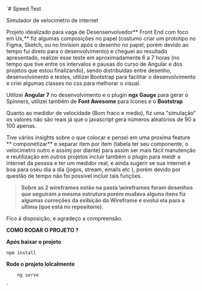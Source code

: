 `# Speed Test

Simulador de velocimetro de internet

Projeto idealizado para vaga de  Desensenvolvedor** Front End com foco em Ux,** fiz algumas composições no papel (costumo criar um prototipo no Figma, Sketch, ou no Invision após o desenho no papel, porém devido ao tempo fui  direto para o desenvolvimento) e cheguei ao resultado apresentado, realizei esse teste em aproximadamente 6 a 7 horas (no tempo que tive entre os intervalos e pausas do  curso de Angular e dos projetos que estou finalizando), sendo distribuidas entre desenho,  desenvolvimento e testes, utilizei Bootstrap para facilitar o desenvolvimento  e criei algumas classes no css para melhorar o visual.

Utilizei **Angular 7** no desenvolvimento e o plugin  **ngx Gauge** para gerar o Spinners, utilizei também de  **Font Awesome** para Icones e o **Bootstrap**

Quanto ao medidor de velocidade (Bom fraco e medio), fiz uma "simulação" os valores não são reais já que o javascript gera números aleatórios de 90 a 100 apenas.

Tive vários insights sobre o que colocar e pensei em uma proxima feature  ** componetizar** e separar item por item (tabela ter seu componente, o velocimetro outro e assimj por diante) para assim ser mais fácil manutenção e reutilização em outros projetos incluir também   o plugin para meidr a internet da pessoa  e ter um medidor  real, e ainda sugerir se sua internet é boa para oseu dia a dia (jogos, stream, emails etc ), porém devido por questão de tempo não foi possivel incluir tais funções.



> **Sobre as 2 wireframes estão na pasta \wireframes foram desenhos que seguiram a mesma estrutura porém mudava alguns itens fiz algumas correções da exibição da Wireframe e evolui ela para a ultima (que está no repositorio).**




Fico á disposição,  e agradeço a compreensão.

**COMO RODAR O PROJETO ?**

**Após baixar o projeto**

    npm install

**Rode o projeto lolcalmente**


        ng serve
    	

`
